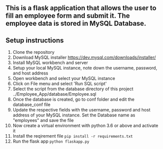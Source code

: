 This is a flask application that allows the user to fill an employee form and submit it.
The employee data is stored in MySQL Database.
--------------------------
Setup instructions 
--------------------------

1. Clone the repository
2. Download MySQL installer https://dev.mysql.com/downloads/installer/
3. Install MySQL workbench and server
4. Setup your local MySQL instance, note down the username, password, and host address
5. Open workbench and select your MySQL instance
6. Click on File menu and select 'Run SQL script'
7. Select the script from the database directory of this project ../Employee_App/database/Employee.sql
8. Once the database is created, go to conf folder and edit the database_conf file
9. Update the respective fields with the username, password and host address of your MySQL instance. Set the Database name as "employees" and save the file
10. Now create a virtual environment with python 3.6 or above and activate it
11. Install the reqirement file `pip install -r requirements.txt`
12. Run the flask app `python flaskapp.py`


